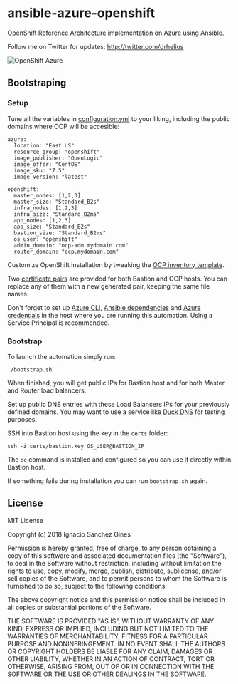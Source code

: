 ansible-azure-openshift
=========================

[OpenShift Reference Architecture](https://blog.openshift.com/openshift-container-platform-reference-architecture-implementation-guides/) implementation on Azure using Ansible.

Follow me on Twitter for updates: http://twitter.com/drhelius

![OpenShift Azure](https://blog.openshift.com/wp-content/uploads/refarch-ocp-on-azure-v6.png)

Bootstraping
------------
### Setup

Tune all the variables in [configuration.yml](configuration.yml) to your liking, including the public domains where OCP will be accesible:

```
azure:
  location: "East US"
  resource_group: "openshift"
  image_publisher: "OpenLogic"
  image_offer: "CentOS"
  image_sku: "7.5"
  image_version: "latest"

openshift:
  master_nodes: [1,2,3]
  master_size: "Standard_B2s"
  infra_nodes: [1,2,3]
  infra_size: "Standard_B2ms"
  app_nodes: [1,2,3]
  app_size: "Standard_B2s"
  bastion_size: "Standard_B2ms"
  os_user: "openshift"
  admin_domain: "ocp-adm.mydomain.com"
  router_domain: "ocp.mydomain.com"
```

Customize OpenShift installation by tweaking the [OCP inventory template](roles/bastion/templates/openshift-inventory.j2).

Two [certificate pairs](certs/) are provided for both Bastion and OCP hosts. You can replace any of them with a new generated pair, keeping the same file names.

Don't forget to set up [Azure CLI](https://docs.microsoft.com/en-us/cli/azure/install-azure-cli?view=azure-cli-latest), [Ansible dependencies](https://docs.ansible.com/ansible/latest/scenario_guides/guide_azure.html#requirements) and [Azure credentials](https://docs.ansible.com/ansible/latest/scenario_guides/guide_azure.html#authenticating-with-azure) in the host where you are running this automation. Using a Service Principal is recommended.

### Bootstrap

To launch the automation simply run:
```
./bootstrap.sh
```

When finished, you will get public IPs for Bastion host and for both Master and Router load balancers.

Set up public DNS entries with these Load Balancers IPs for your previously defined domains. You may want to use a service like [Duck DNS](https://www.duckdns.org) for testing purposes.

SSH into Bastion host using the key in the ```certs``` folder:
```
ssh -i certs/bastion.key OS_USER@BASTION_IP
```

The ```oc``` command is installed and configured so you can use it directly within Bastion host.

If something fails during installation you can run ```bootstrap.sh``` again.

License
-------
MIT License

Copyright (c) 2018 Ignacio Sanchez Gines

Permission is hereby granted, free of charge, to any person obtaining a copy
of this software and associated documentation files (the "Software"), to deal
in the Software without restriction, including without limitation the rights
to use, copy, modify, merge, publish, distribute, sublicense, and/or sell
copies of the Software, and to permit persons to whom the Software is
furnished to do so, subject to the following conditions:

The above copyright notice and this permission notice shall be included in all
copies or substantial portions of the Software.

THE SOFTWARE IS PROVIDED "AS IS", WITHOUT WARRANTY OF ANY KIND, EXPRESS OR
IMPLIED, INCLUDING BUT NOT LIMITED TO THE WARRANTIES OF MERCHANTABILITY,
FITNESS FOR A PARTICULAR PURPOSE AND NONINFRINGEMENT. IN NO EVENT SHALL THE
AUTHORS OR COPYRIGHT HOLDERS BE LIABLE FOR ANY CLAIM, DAMAGES OR OTHER
LIABILITY, WHETHER IN AN ACTION OF CONTRACT, TORT OR OTHERWISE, ARISING FROM,
OUT OF OR IN CONNECTION WITH THE SOFTWARE OR THE USE OR OTHER DEALINGS IN THE
SOFTWARE.
